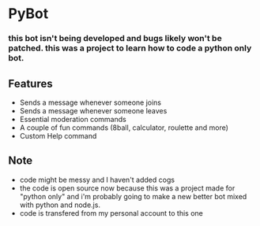 # PyBot
### this bot isn't being developed and bugs likely won't be patched. this was a project to learn how to code a python only bot. 
## Features
- Sends a message whenever someone joins
- Sends a message whenever someone leaves
- Essential moderation commands
- A couple of fun commands (8ball, calculator, roulette and more)
- Custom Help command
## Note
- code might be messy and I haven't added cogs
- the code is open source now because this was a project made for "python only" and i'm probably going to make a new better bot mixed with python and node.js.
- code is transfered from my personal account to this one
